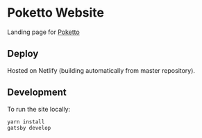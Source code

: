 # Poketto Website

Landing page for [Poketto](https://poketto.cash)

## Deploy

Hosted on Netlify (building automatically from master repository).

## Development

To run the site locally:

```bash
yarn install
gatsby develop
```